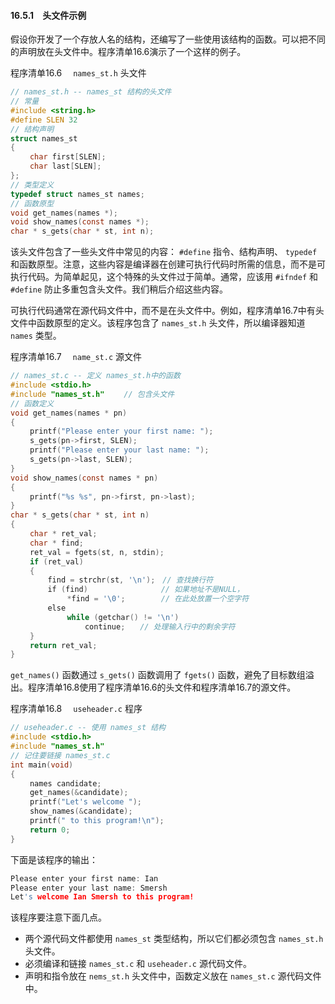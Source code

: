 #### 16.5.1　头文件示例

假设你开发了一个存放人名的结构，还编写了一些使用该结构的函数。可以把不同的声明放在头文件中。程序清单16.6演示了一个这样的例子。

程序清单16.6　 `names_st.h` 头文件

```c
// names_st.h -- names_st 结构的头文件
// 常量
#include <string.h>
#define SLEN 32
// 结构声明
struct names_st
{
　　 char first[SLEN];
　　 char last[SLEN];
};
// 类型定义
typedef struct names_st names;
// 函数原型
void get_names(names *);
void show_names(const names *);
char * s_gets(char * st, int n);
```

该头文件包含了一些头文件中常见的内容： `#define` 指令、结构声明、 `typedef` 和函数原型。注意，这些内容是编译器在创建可执行代码时所需的信息，而不是可执行代码。为简单起见，这个特殊的头文件过于简单。通常，应该用 `#ifndef` 和 `#define` 防止多重包含头文件。我们稍后介绍这些内容。

可执行代码通常在源代码文件中，而不是在头文件中。例如，程序清单16.7中有头文件中函数原型的定义。该程序包含了 `names_st.h` 头文件，所以编译器知道 `names` 类型。

程序清单16.7　 `name_st.c` 源文件

```c
// names_st.c -- 定义 names_st.h中的函数
#include <stdio.h>
#include "names_st.h"　　 // 包含头文件
// 函数定义
void get_names(names * pn)
{
　　 printf("Please enter your first name: ");
　　 s_gets(pn->first, SLEN);
　　 printf("Please enter your last name: ");
　　 s_gets(pn->last, SLEN);
}
void show_names(const names * pn)
{
　　 printf("%s %s", pn->first, pn->last);
}
char * s_gets(char * st, int n)
{
　　 char * ret_val;
　　 char * find;
　　 ret_val = fgets(st, n, stdin);
　　 if (ret_val)
　　 {
　　　　　find = strchr(st, '\n');　// 查找换行符
　　　　　if (find)　　　　        　// 如果地址不是NULL，
　　　　　　　 *find = '\0';　　   　// 在此处放置一个空字符
　　　　　else
　　　　　　　 while (getchar() != '\n')
　　　　　　　　　　continue;　　// 处理输入行中的剩余字符
　　 }
　　 return ret_val;
}
```

`get_names()` 函数通过 `s_gets()` 函数调用了 `fgets()` 函数，避免了目标数组溢出。程序清单16.8使用了程序清单16.6的头文件和程序清单16.7的源文件。

程序清单16.8　 `useheader.c` 程序

```c
// useheader.c -- 使用 names_st 结构
#include <stdio.h>
#include "names_st.h"
// 记住要链接 names_st.c
int main(void)
{
　　 names candidate;
　　 get_names(&candidate);
　　 printf("Let's welcome ");
　　 show_names(&candidate);
　　 printf(" to this program!\n");
　　 return 0;
}
```

下面是该程序的输出：

```c
Please enter your first name: Ian
Please enter your last name: Smersh
Let's welcome Ian Smersh to this program!
```

该程序要注意下面几点。

+ 两个源代码文件都使用 `names_st` 类型结构，所以它们都必须包含 `names_st.h` 头文件。
+ 必须编译和链接 `names_st.c` 和 `useheader.c` 源代码文件。
+ 声明和指令放在 `nems_st.h` 头文件中，函数定义放在 `names_st.c` 源代码文件中。

